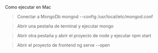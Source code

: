 Como ejecutar en Mac

> Conectar a MongoDb
mongod --config /usr/local/etc/mongod.conf

> Abrir una pestaña de terminal y ejecutar
mongo

> Abrir otra pestaña y abrir el proyecto de node y ejecutar
npm start

> Abrir el proyecto de frontend
ng serve --open